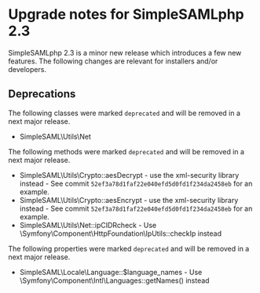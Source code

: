 # Upgrade notes for SimpleSAMLphp 2.3

SimpleSAMLphp 2.3 is a minor new release which introduces a few new features.
The following changes are relevant for installers and/or developers.

## Deprecations

The following classes were marked `deprecated` and will be removed in a next major release.

- SimpleSAML\Utils\Net

The following methods were marked `deprecated` and will be removed in a next major release.

- SimpleSAML\Utils\Crypto::aesDecrypt - use the xml-security library instead - See commit `52ef3a78d1faf22e040efd5d0fd1f234da2458eb` for an example.
- SimpleSAML\Utils\Crypto::aesEncrypt - use the xml-security library instead - See commit `52ef3a78d1faf22e040efd5d0fd1f234da2458eb` for an example.
- SimpleSAML\Utils\Net::ipCIDRcheck - Use \Symfony\Component\HttpFoundation\IpUtils::checkIp instead

The following properties were marked `deprecated` and will be removed in a next major release.

- SimpleSAML\Locale\Language::$language_names - Use \Symfony\Component\Intl\Languages::getNames() instead
